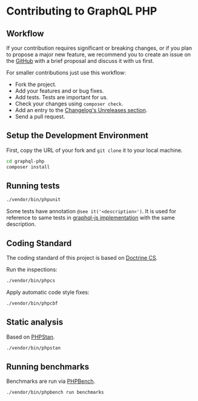 # Contributing to GraphQL PHP

## Workflow
If your contribution requires significant or breaking changes, or if you plan to propose a major new feature,
we recommend you to create an issue on the [GitHub](https://github.com/webonyx/graphql-php/issues) with
a brief proposal and discuss it with us first.

For smaller contributions just use this workflow:

* Fork the project.
* Add your features and or bug fixes.
* Add tests. Tests are important for us.
* Check your changes using `composer check`.
* Add an entry to the [Changelog's Unreleases section](CHANGELOG.md#unreleased).
* Send a pull request.

## Setup the Development Environment
First, copy the URL of your fork and `git clone` it to your local machine.

```sh
cd graphql-php
composer install
```

## Running tests
```sh
./vendor/bin/phpunit
```

Some tests have annotation `@see it('<description>')`. It is used for reference to same tests in [graphql-js implementation](https://github.com/graphql/graphql-js) with the same description.

## Coding Standard
The coding standard of this project is based on [Doctrine CS](https://github.com/doctrine/coding-standard).

Run the inspections:
```sh
./vendor/bin/phpcs
```

Apply automatic code style fixes:
```sh
./vendor/bin/phpcbf
```

## Static analysis
Based on [PHPStan](https://github.com/phpstan/phpstan).
```sh
./vendor/bin/phpstan
```

## Running benchmarks
Benchmarks are run via [PHPBench](https://github.com/phpbench/phpbench).
```sh
./vendor/bin/phpbench run benchmarks
```

